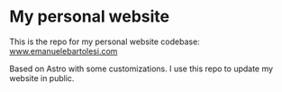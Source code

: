 # My personal website
This is the repo for my personal website codebase: www.emanuelebartolesi.com

Based on Astro with some customizations.
I use this repo to update my website in public.
